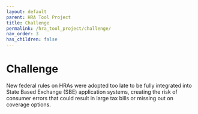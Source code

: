 ```yaml
---
layout: default
parent: HRA Tool Project
title: Challenge
permalink: /hra_tool_project/challenge/
nav_order: 3
has_children: false
---
```


# Challenge

New federal rules on HRAs were adopted too late to be fully integrated into State Based Exchange (SBE) application systems, creating the risk of consumer errors that could result in large tax bills or missing out on coverage options. 
